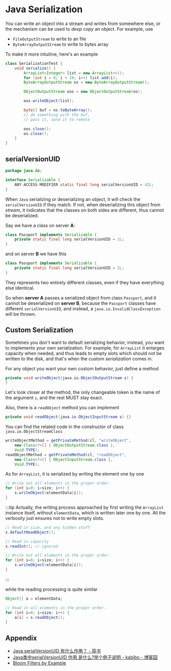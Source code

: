 # Java Serialization

You can write an object into a stream and writes from somewhere else, or the mechanism can be used to _deep copy_ an object. For example, use

- `FileOutputStream` to write to an file
- `ByteArrayOutputStream` to write to bytes array

To make it more intuitive, here's an example

```java
class SerializationTest {
    void serialize() {
        ArrayList<Integer> list = new ArrayList<>();
        for (int i = 0; i < 10; i++) list.add(i);
        ByteArrayOutputStream os = new ByteArrayOutputStream();

        ObjectOutputStream oos = new ObjectOutputStream(os);

        oos.writeObject(list);

        byte[] buf = os.toByteArray();
        // do something with the buf,
        // pass it, send it to remote

        oos.close();
        os.close();
    }
}
```

## serialVersionUID

```java
package java.io;

interface Serializable {
    ANY-ACCESS-MODIFIER static final long serialVersionUID = 42L;
}
```

When `Java` serializing or deserializing an object, it will check the `serialVersionUID` if they match.
If not, when deserializing this object from _stream_, it indicates that the classes on both sides are different, thus cannot be deserialized.

Say we have a class on server **A**:

```java
class Passport implements Serializable {
    private static final long serialVersionUID = 1L;
}
```

and on server **B** we have this

```java
class Passport implements Serializable {
    private static final long serialVersionUID = 2L;
}
```

They represents two entirely different classes, even if they have everything else identical.

So when **server A** passes a serialized object from class `Passport`, and it cannot be deserialized on **server B**, because the `Passport` classes have different `serialVersionUID`, and instead, a `java.io.InvalidClassException` will be thrown.

## Custom Serialization

Sometimes you don't want to default serializing behavior, instead, you want to implements your own serialization. For example, for `ArrayList` it enlarges capacity when needed, and thus leads to empty slots which should not be written to the disk, and that's when the _custom serialization_ comes in.

For any object you want your own custom behavior, just define a method

```java
private void writeObject(java.io.ObjectOutputStream s) {
}
```

Let's look closer at the method, the only changeable token is the name of the argument `s`, and the rest MUST stay exact.

Also, there is a `readObject` method you can implement

```java
private void readObject(java.io.ObjectInputStream s) {}
```

You can find the related code in the constructor of class `java.io.ObjectStreamClass`

```java
writeObjectMethod = getPrivateMethod(cl, "writeObject",
    new Class<?>[] { ObjectOutputStream.class },
    Void.TYPE);
readObjectMethod = getPrivateMethod(cl, "readObject",
    new Class<?>[] { ObjectInputStream.class },
    Void.TYPE);
```

As for `ArrayList`, it is serialized by writing the element one by one

```java
// Write out all elements in the proper order.
for (int i=0; i<size; i++) {
    s.writeObject(elementData[i]);
}
```

:::tip
Actually, the writing process approached by first writing the `ArrayList` instance itself, without `elementData`, which is written later one by one. All the verbosity just ensures not to write empty slots.

```java
// Read in size, and any hidden stuff
s.defaultReadObject();

// Read in capacity
s.readInt(); // ignored

// Write out all elements in the proper order.
for (int i=0; i<size; i++) {
    s.writeObject(elementData[i]);
}
```

:::

while the reading processing is quite similar

```java
Object[] a = elementData;

// Read in all elements in the proper order.
for (int i=0; i<size; i++) {
    a[i] = s.readObject();
}
```

## Appendix

- [Java serialVersionUID 有什么作用？ - 简书](https://www.jianshu.com/p/91fa3d2ac892)
- [Java类中serialVersionUID 作用 是什么?举个例子说明 - kabibo - 博客园](https://www.cnblogs.com/kabi/p/9139228.html)
- [Bloom Filters by Example](https://llimllib.github.io/bloomfilter-tutorial/)
